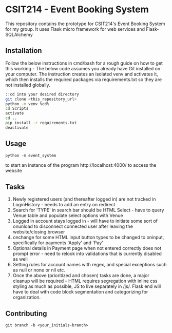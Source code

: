 # CSIT214 - Event Booking System

This repository contains the prototype for CSIT214's Event Booking System for my group. It uses Flask micro framework for web services and Flask-SQLAlchemy

## Installation

Follow the below instructions in cmd/bash for a rough guide on how to get this working - The below code assumes you already have Git installed on your computer. The instruction creates an isolated venv and activates it, which then installs the required packages via requirements.txt so they are not installed globally.
```bash
::cd into your desired directory
git clone <this_repository_url>
python -m venv %cd%
cd Scripts
activate
cd ..
pip install -r requirements.txt
deactivate
```

## Usage
```python
python -m event_system
```
to start an instance of the program
http://localhost:4000/ to access the website


## Tasks
1. Newly registered users (and thereafter logged in) are not tracked in LoginHistory - needs to add an entry on redirect
2. Search for 'TYPE' in search bar should be HTML Select - have to query Venue table and populate select options with Venue
3. Logged in account stays logged in - will have to initiate some sort of onunload to disconnect connected user after leaving the website/closing browser
4. onchange for some HTML input button types to be changed to oninput, specifically for payments 'Apply' and 'Pay'
5. Optional details in Payment page when not entered correctly does not prompt error - need to relook into validations that is currently disabled as well
6. Setting rules for account names with regex, and special exceptions such as null or none or nil etc.
7. Once the above (prioritized and chosen) tasks are done, a major cleanup will be required - HTML requires segregation with inline css styling as much as possible, JS to live separately in /js/. Flask end will have to deal with code block segmentation and categorizing for organization.


## Contributing
```git
git branch -b <your_initials-branch>
```
